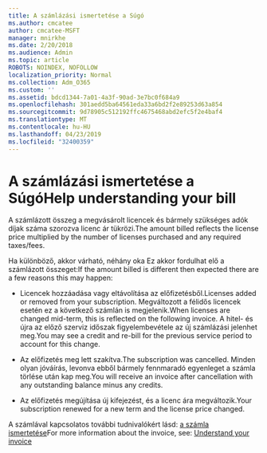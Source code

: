 ```yaml
---
title: A számlázási ismertetése a Súgó
ms.author: cmcatee
author: cmcatee-MSFT
manager: mnirkhe
ms.date: 2/20/2018
ms.audience: Admin
ms.topic: article
ROBOTS: NOINDEX, NOFOLLOW
localization_priority: Normal
ms.collection: Adm_O365
ms.custom: ''
ms.assetid: bdcd1344-7a01-4a3f-90ad-3e7bc0f684a9
ms.openlocfilehash: 301aedd5ba64561eda33a6bd2f2e89253d63a854
ms.sourcegitcommit: 9d78905c512192ffc4675468abd2efc5f2e4baf4
ms.translationtype: MT
ms.contentlocale: hu-HU
ms.lasthandoff: 04/23/2019
ms.locfileid: "32400359"
---
```

# <a name="help-understanding-your-bill"></a><span data-ttu-id="f1b7e-102">A számlázási ismertetése a Súgó</span><span class="sxs-lookup"><span data-stu-id="f1b7e-102">Help understanding your bill</span></span>

<span data-ttu-id="f1b7e-103">A számlázott összeg a megvásárolt licencek és bármely szükséges adók díjak száma szorozva licenc ár tükrözi.</span><span class="sxs-lookup"><span data-stu-id="f1b7e-103">The amount billed reflects the license price multiplied by the number of licenses purchased and any required taxes/fees.</span></span>
  
<span data-ttu-id="f1b7e-104">Ha különböző, akkor várható, néhány oka Ez akkor fordulhat elő a számlázott összeget:</span><span class="sxs-lookup"><span data-stu-id="f1b7e-104">If the amount billed is different then expected there are a few reasons this may happen:</span></span>
  
- <span data-ttu-id="f1b7e-105">Licencek hozzáadása vagy eltávolítása az előfizetésből.</span><span class="sxs-lookup"><span data-stu-id="f1b7e-105">Licenses added or removed from your subscription.</span></span> <span data-ttu-id="f1b7e-106">Megváltozott a félidős licencek esetén ez a következő számlán is megjelenik.</span><span class="sxs-lookup"><span data-stu-id="f1b7e-106">When licenses are changed mid-term, this is reflected on the following invoice.</span></span> <span data-ttu-id="f1b7e-107">A hitel- és újra az előző szerviz időszak figyelembevétele az új számlázási jelenhet meg.</span><span class="sxs-lookup"><span data-stu-id="f1b7e-107">You may see a credit and re-bill for the previous service period to account for this change.</span></span>
    
- <span data-ttu-id="f1b7e-108">Az előfizetés meg lett szakítva.</span><span class="sxs-lookup"><span data-stu-id="f1b7e-108">The subscription was cancelled.</span></span> <span data-ttu-id="f1b7e-109">Minden olyan jóváírás, levonva ebből bármely fennmaradó egyenleget a számla törlése után kap meg.</span><span class="sxs-lookup"><span data-stu-id="f1b7e-109">You will receive an invoice after cancellation with any outstanding balance minus any credits.</span></span>
    
- <span data-ttu-id="f1b7e-110">Az előfizetés megújítása új kifejezést, és a licenc ára megváltozik.</span><span class="sxs-lookup"><span data-stu-id="f1b7e-110">Your subscription renewed for a new term and the license price changed.</span></span>
    
<span data-ttu-id="f1b7e-111">A számlával kapcsolatos további tudnivalókért lásd: [a számla ismertetése](https://support.office.com/article/0724b428-fb59-4962-8c37-6674166d7507)</span><span class="sxs-lookup"><span data-stu-id="f1b7e-111">For more information about the invoice, see: [Understand your invoice](https://support.office.com/article/0724b428-fb59-4962-8c37-6674166d7507)</span></span>
  

